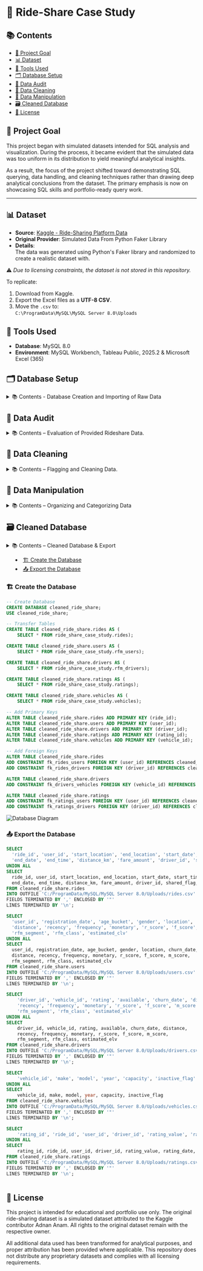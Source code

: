 # 🚗 Ride-Share Case Study

## 📚 Contents

- [📌 Project Goal](#-project-goal)
- [📊 Dataset](#-dataset)
- [🧰 Tools Used](#-tools-used)
- [🗂️ Database Setup](#-database-setup)
- [🧪 Data Audit](#-data-audit)
- [🧹 Data Cleaning](#-data-cleaning)
- [🔄 Data Manipulation](#-data-manipulation)
- [🗃️ Cleaned Database](#️-cleaned-database)
- [📄 License](#-license)

## 📌 Project Goal  
This project began with simulated datasets intended for SQL analysis and visualization. During the process, it became evident that the simulated data was too uniform in its distribution to yield meaningful analytical insights.

As a result, the focus of the project shifted toward demonstrating SQL querying, data handling, and cleaning techniques rather than drawing deep analytical conclusions from the dataset. The primary emphasis is now on showcasing SQL skills and portfolio-ready query work.

---

## 📊 Dataset
  
- **Source**: [Kaggle - Ride-Sharing Platform Data](https://www.kaggle.com/datasets/adnananam/ride-sharing-platform-data)  
- **Original Provider**: Simulated Data From Python Faker Library
- **Details**:  
  The data was generated using Python's Faker library and randomized to create a realistic dataset with.

⚠️ *Due to licensing constraints, the dataset is not stored in this repository.*

To replicate:
1. Download from Kaggle.
2. Export the Excel files as a **UTF-8 CSV**.
3. Move the `.csv` to:  
   `C:\ProgramData\MySQL\MySQL Server 8.0\Uploads`

## 🧰 Tools Used

- **Database**: MySQL 8.0
- **Environment**: MySQL Workbench, Tableau Public, 2025.2 & Microsoft Excel (365)

## 🗂️ Database Setup
<details>
<summary>📚 Contents - Database Creation and Importing of Raw Data</summary>

### 1️⃣ Create the Database
```sql
CREATE DATABASE ride_share_case_study;
```

### 2️⃣ Create tables and Import Data
```sql
CREATE TABLE rides (
	ride_id INT,
    user_id INT,
    start_location VARCHAR(40),
    end_location VARCHAR(40),
    ride_start_time DATETIME,
    ride_end_time DATETIME,
    distance_km DECIMAL(10,2),
    fare_amount DECIMAL(10,2),
    driver_id INT
);

LOAD DATA INFILE 'C:/ProgramData/MySQL/MySQL Server 8.0/Uploads/rides.csv'
INTO TABLE rides
FIELDS TERMINATED BY ',' ENCLOSED BY '"'
LINES TERMINATED BY '\n'
IGNORE 1 ROWS
(
  ride_id, user_id, start_location, end_location,
  @ride_start_time, @ride_end_time, distance_km, fare_amount, driver_id
)
SET
  ride_start_time = STR_TO_DATE(@ride_start_time, '%m/%d/%Y %H:%i'),
  ride_end_time   = STR_TO_DATE(@ride_end_time, '%m/%d/%Y %H:%i');

CREATE TABLE users (
    user_id INT,
    registration_date DATETIME,
    age INT,
    gender VARCHAR(10),
    location VARCHAR(40)
);

LOAD DATA INFILE 'C:/ProgramData/MySQL/MySQL Server 8.0/Uploads/users.csv'
INTO TABLE users
FIELDS TERMINATED BY ',' ENCLOSED BY '"'
LINES TERMINATED BY '\n'
IGNORE 1 ROWS(
  user_id, @registration_date, age, gender,
  location
)
SET
  registration_date = STR_TO_DATE(@registration_date, '%m/%d/%Y %H:%i');

CREATE TABLE vehicles (
    vehicle_id INT,
    make VARCHAR(50),
    model VARCHAR(20),
    year YEAR,
    capacity INT
);

LOAD DATA INFILE 'C:/ProgramData/MySQL/MySQL Server 8.0/Uploads/vehicles.csv'
INTO TABLE vehicles
FIELDS TERMINATED BY ',' ENCLOSED BY '"'
LINES TERMINATED BY '\n'
IGNORE 1 ROWS(
  vehicle_id, make, model, year,
  capacity
);

CREATE TABLE drivers (
    driver_id INT,
    vehicle_id INT,
    rating DECIMAL(5,2),
    total_rides INT,
    available VARCHAR(10)
);

LOAD DATA INFILE 'C:/ProgramData/MySQL/MySQL Server 8.0/Uploads/drivers.csv'
INTO TABLE drivers
FIELDS TERMINATED BY ',' ENCLOSED BY '"'
LINES TERMINATED BY '\n'
IGNORE 1 ROWS(
  driver_id, vehicle_id, rating, total_rides,
  available
);

CREATE TABLE ratings (
    rating_id INT,
    ride_id INT,
    user_id INT,
    rating_value INT,
    comments TEXT,
    rating_date DATETIME
);

LOAD DATA INFILE 'C:/ProgramData/MySQL/MySQL Server 8.0/Uploads/ratings.csv'
INTO TABLE ratings
FIELDS TERMINATED BY ',' ENCLOSED BY '"'
LINES TERMINATED BY '\n'
IGNORE 1 ROWS(
  rating_id, ride_id, user_id, rating_value,
  comments, @rating_date
)
SET
  rating_date = STR_TO_DATE(@rating_date, '%m/%d/%Y %H:%i');
```

**Note** Contact information and personal names have been removed from the datasets to support data anonymization best practices. User IDs and driver IDs are retained to enable meaningful analysis without compromising privacy.
</details>

## 🧪 Data Audit
<details>
<summary>📚 Contents – Evaluation of Provided Rideshare Data.</summary>

- [📊 High-Level Overview](#-high-level-overviews)
- [🔁 Detect Duplicates](#-detect-duplicates)
- [⚠️ NULL Value Checks](#️-null-value-checks)
- [🔍 Data Plausibility Checks](#-data-plausibility-checks)
- [🕵️ Evaluate Hidden Flaws](#️-evaluate-hidden-flaws)
- [💤 Inactive Data](#-inactive-data)


### 📊 High-Level Overviews
<details>
<summary>📚 Contents – Baseline Data identifications</summary>

- [🛣️ HO-Rides](#️-ho-rides)
- [🧑 HO-Users](#-ho-users)
- [🚙 HO-Vehicles](#-ho-vehicles)
- [🚖 HO-Drivers](#-ho-drivers)
- [🌟 HO-Ratings](#-ho-ratings)

#### 🛣️ HO-Rides
<details>
<summary>Code</summary>

```sql
SELECT
	COUNT(*) AS total_rides,
    COUNT(DISTINCT start_location) AS unique_starts,
    COUNT(DISTINCT end_location) AS unique_ends,
	MIN(ride_start_time) AS start_date,
    MAX(ride_end_time) AS end_date,
    COUNT(DISTINCT user_id) AS unique_customers,
    COUNT(DISTINCT driver_id) AS unique_drivers,
    SUM(distance_km) AS total_distance,
    SUM(fare_amount) AS total_fare_collected
FROM ride_share_case_study.rides;
```
</details>

|total_rides|unique_starts      |unique_ends        |start_date         |end_date           |unique_customers|unique_drivers|total_distance|total_fare_collected|
|-----------|-------------------|-------------------|-------------------|-------------------|----------------|--------------|--------------|--------------------|
|50000      |25069              |25025              |2024-01-01 00:05:00|2024-10-04 11:44:00|9927            |300           |1276762.04    |2871581.19          |


#### 🧑 HO-Users
<details>
<summary>Code</summary>

```sql
SELECT
	COUNT(DISTINCT user_id) AS total_customers,
    MIN(registration_date) AS earliest_registration,
    MAX(registration_date) AS latest_registration,
    MIN(age) AS youngest_user,
    MAX(age) AS oldest_user,
    COUNT(DISTINCT location) AS unique_locations
FROM ride_share_case_study.users;
```
</details>

|total_customers|earliest_registration|latest_registration|youngest_user|oldest_user|unique_locations|
|---------------|---------------------|-------------------|-------------|-----------|----------------|
|10000          |2020-01-01 01:21:00  |2024-10-04 03:11:00|18           |65         |7787            |

#### 🚙 HO-Vehicles
<details>
<summary>Code</summary>

```sql
SELECT
	COUNT(DISTINCT vehicle_id) AS total_vehicles,
    COUNT(DISTINCT make) AS unique_makes,
    COUNT(DISTINCT model) AS unique_models,
    MIN(year) AS earliest_year,
    MAX(year) AS latest_year,
    MIN(capacity) AS min_capacity,
    MAX(capacity) AS max_capacity
FROM ride_share_case_study.vehicles;
```
</details>

|total_vehicles|unique_makes       |unique_models      |earliest_year|latest_year|min_capacity|max_capacity|
|--------------|-------------------|-------------------|-------------|-----------|------------|------------|
|300           |298                |254                |2000         |2023       |2           |7           |

#### 🚖 HO-Drivers
<details>
<summary>Code</summary>

```sql
SELECT
	COUNT(DISTINCT driver_id) AS total_drivers,
    COUNT(DISTINCT vehicle_id) AS unique_vehicles,
    MIN(rating) AS min_rating,
    MAX(rating) AS max_rating,
    SUM(total_rides) AS total_rides,
    COUNT(CASE WHEN available LIKE '%TRUE%' THEN 1 END) AS total_available,
    COUNT(CASE WHEN available LIKE '%FALSE%' THEN 1 END) AS total_unavailable
FROM ride_share_case_study.drivers;
```
</details>

**Note** It was discovered that the TRUE and FALSE values for availability contain underlying issues that need to be addressed and corrected.

|total_drivers|unique_vehicles    |min_rating         |max_rating|total_rides|total_available|total_unavailable|
|-------------|-------------------|-------------------|----------|-----------|---------------|-----------------|
|300          |189                |1.01               |5.00      |30237      |145            |155              |

#### 🌟 HO-Ratings
<details>
<summary>Code</summary>

```sql
SELECT 
	COUNT(DISTINCT rating_id) AS total_ratings,
    COUNT(DISTINCT user_id) AS unique_customers,
    MIN(rating_value) AS min_rating,
    MAX(rating_value) AS max_rating,
    COUNT(DISTINCT comments) AS unique_comments,
    MIN(rating_date) AS earliest_rating,
    MAX(rating_date) AS latest_rating
FROM ride_share_case_study.ratings;
```
</details>

|total_ratings|unique_customers   |min_rating         |max_rating|unique_comments|earliest_rating    |latest_rating      |
|-------------|-------------------|-------------------|----------|---------------|-------------------|-------------------|
|50000        |9920               |1                  |5         |24898          |2024-01-01 00:10:00|2024-10-04 11:08:00|
</details>

### 🔁 Detect Duplicates
<details>
<summary>📚 Contents – Data Duplicate Detection</summsary>

- [🛣️ DU-Rides](#️-du-rides)
- [🧑 DU-Users](#-du-users)
- [🚙 DU-Vehicles](#-du-vehicles)
- [🚖 DU-Drivers](#-du-drivers)
- [🌟 DU-Ratings](#-du-ratings)

**Note** This step may not be essential for simulated data, but it's valuable for practice and may still help uncover hidden issues.

#### 🛣️ DU-Rides
```sql
SELECT 
    user_id,
    start_location,
    end_location,
    ride_start_time,
    ride_end_time,
    distance_km,
    fare_amount,
    driver_id,
    COUNT(*) AS duplicate_count
FROM ride_share_case_study.rides
GROUP BY 
    user_id,
    start_location,
    end_location,
    ride_start_time,
    ride_end_time,
    distance_km,
    fare_amount,
    driver_id
HAVING 
    COUNT(*) > 1;
```

#### 🧑 DU-Users
```sql
SELECT 
	registration_date,
    age,
    gender,
    location,
    COUNT(*) AS duplicate_count
FROM ride_share_case_study.users
GROUP BY
	registration_date,
    age,
    gender,
    location
HAVING 
	COUNT(*) > 1;
```

#### 🚙 DU-Vehicles
```sql
SELECT
	make,
    model,
    year,
    capacity,
    COUNT(*) AS duplicate_count
FROM ride_share_case_study.vehicles
GROUP BY
	make,
    model,
    year,
    capacity
HAVING 
	COUNT(*) > 1;
```

#### 🚖 DU-Drivers
```sql
SELECT
	vehicle_id,
    rating,
    total_rides,
    available,
    COUNT(*) AS duplicate_count
FROM ride_share_case_study.drivers
GROUP BY
	vehicle_id,
    rating,
    total_rides,
    available
HAVING
	COUNT(*) > 1;
```

#### 🌟 DU-Ratings
```sql
SELECT
	ride_id,
    user_id,
    rating_value,
    comments,
    rating_date,
    COUNT(*) AS duplicate_count
FROM ride_share_case_study.ratings
GROUP BY 
	ride_id,
    user_id,
    rating_value,
    comments,
    rating_date
HAVING
	COUNT(*) > 1;
```
**Note** No duplicates were detected after running the code.
</details>

### ⚠️ NULL Value Checks
<details>
<summary>📚 Contents – Null Value Detection</summsary>

- [🛣️ NV-Rides](#️-nv-ride)
- [🧑 NV-Users](#-nv-users)
- [🚙 NV-Vehicles](#-nv-vehicles)
- [🚖 NV-Drivers](#-nv-drivers)
- [🌟 NV-Ratings](#-nv-ratings)

**Note** This step is included for practice, though it may not be strictly necessary.

#### 🛣️ NV-Ride
```sql
SELECT
  COUNT(*) AS total_rows,
  COUNT(*) - COUNT(ride_id) AS ride_id_nulls,
  COUNT(*) - COUNT(user_id) AS user_id_nulls,
  COUNT(*) - COUNT(start_location) AS start_location_nulls,
  COUNT(*) - COUNT(end_location) AS end_location_nulls,
  COUNT(*) - COUNT(ride_start_time) AS ride_start_time_nulls,
  COUNT(*) - COUNT(ride_end_time) AS ride_end_time_nulls,
  COUNT(*) - COUNT(distance_km) AS distance_km_nulls,
  COUNT(*) - COUNT(fare_amount) AS fare_amount_nulls,
  COUNT(*) - COUNT(driver_id) AS driver_id_nulls
FROM
  ride_share_case_study.rides;
```

#### 🧑 NV-Users
```sql
SELECT
	COUNT(*) AS total_rows,
    COUNT(*) - COUNT(user_id) AS user_id_nulls,
    COUNT(*) - COUNT(registration_date) AS registration_date_nulls,
    COUNT(*) - COUNT(age) AS age_nulls,
    COUNT(*) - COUNT(gender) AS gender_nulls,
    COUNT(*) - COUNT(location) AS location_nulls
FROM 
	ride_share_case_study.users;
```

#### 🚙 NV-Vehicles
```sql
SELECT
	COUNT(*) AS total_rows,
    COUNT(*) - COUNT(make) AS make_nulls,
    COUNT(*) - COUNT(model) AS model_nulls,
    COUNT(*) - COUNT(year) AS year_nulls,
    COUNT(*) - COUNT(capacity) AS capacity_nulls
FROM
	ride_share_case_study.vehicles;
```

#### 🚖 NV-Drivers
```sql
SELECT
	COUNT(*) AS total_rows,
    COUNT(*) - COUNT(driver_id) AS driver_id_nulls,
    COUNT(*) - COUNT(vehicle_id) AS vehicles_id_nulls,
    COUNT(*) - COUNT(rating) AS rating_nulls,
    COUNT(*) - COUNT(total_rides) AS total_rides_nulls,
    COUNT(*) - COUNT(available) AS available_nulls
FROM 
	ride_share_case_study.drivers;
```

#### 🌟 NV-Ratings
```sql
SELECT
	COUNT(*) AS total_rows,
    COUNT(*) - COUNT(rating_id) AS rating_id_nulls,
    COUNT(*) - COUNT(ride_id) AS ride_id_nulls,
    COUNT(*) - COUNT(user_id) AS user_id_nulls,
    COUNT(*) - COUNT(rating_value) AS rating_value_nulls,
    COUNT(*) - COUNT(comments) AS comments_nulls,
    COUNT(*) - COUNT(rating_date) AS rating_date_nulls
FROM 
	ride_share_case_study.ratings;
```
**Note** There are no existing NULLS in the datasets

</details>

### 🔍 Data Plausibility Checks
<details>
<summary>📚 Contents – Ensuring Simulated Data is Logical and Consistent</summary>

- [🚕 Rides Date Check](#-rides-date-check)
- [🛺 Rides Negative or Zero Value Checks](#-rides-negative-or-zero-value-checks)
- [❗ Identify Temporal Data Errors](#-identify-temporal-data-errors)
- [👥 Identify Rides that Occurred before Rider Registration Dates](#-identify-rides-that-occurred-before-rider-registration-dates)

**Note** Due to the inherent limitations of simulated data, these checks are necessary to identify potential issues.

#### 🚕 Rides Date Check
```sql
SELECT * 
FROM ride_share_case_study.rides
WHERE ride_end_time < ride_start_time;
```
**Note** This check is to ensure there are no rides that have end times that happened before start times

#### 🛺 Rides Negative or Zero Value Checks
```sql
SELECT * 
FROM ride_share_case_study.rides
WHERE distance_km <= 0 OR fare_amount < 0;
```
**Note** This step is necessary to ensure there are no illogical values.

#### ❗ Identify Temporal Data Errors
```sql
-- For Drivers in Rides
SELECT 
    r1.driver_id,
    r1.ride_id AS ride_1,
    r2.ride_id AS ride_2,
    r1.ride_start_time AS start_1,
    r1.ride_end_time AS end_1,
    r2.ride_start_time AS start_2,
    r2.ride_end_time AS end_2
FROM 
    ride_share_case_study.rides r1
JOIN 
    ride_share_case_study.rides r2 
    ON r1.driver_id = r2.driver_id 
    AND r1.ride_id < r2.ride_id  -- avoid self join and duplicate pairs
    AND r1.ride_end_time > r2.ride_start_time 
    AND r1.ride_start_time < r2.ride_end_time;
    
-- For Users in Rides
SELECT 
    r1.user_id,
    r1.ride_id AS ride_1,
    r2.ride_id AS ride_2,
    r1.ride_start_time AS start_1,
    r1.ride_end_time AS end_1,
    r2.ride_start_time AS start_2,
    r2.ride_end_time AS end_2
FROM 
    ride_share_case_study.rides r1
JOIN 
    ride_share_case_study.rides r2 
    ON r1.user_id = r2.user_id 
    AND r1.ride_id < r2.ride_id  -- avoid self join and duplicate pairs
    AND r1.ride_end_time > r2.ride_start_time 
    AND r1.ride_start_time < r2.ride_end_time;
```
**Insight** This step revealed overlaps in data recorded for both drivers and users. While overlapping ride times are plausible for drivers—possibly indicating shared rides—they should not occur for users. These instances will be flagged during data cleaning and may be removed if they are found to cause errors.

#### 👥 Identify Rides that Occurred before Rider Registration Dates
```sql
SELECT 
	r.ride_id,
    r.user_id,
    r.ride_start_time,
    u.registration_date
FROM 
	ride_share_case_study.rides r
JOIN 
	ride_share_case_study.users u
	ON 
		r.user_id = u.user_id
WHERE r.ride_start_time < u.registration_date;
```
**Insight** This step revealed multiple rides occurring before the user’s registration date. While this is likely a simulation error, it could also suggest that customers were able to use the service prior to completing full registration. These cases may require further investigation and should be flagged for potential removal or correction.

</details>

### 🕵️ Evaluate Hidden Flaws
<details>
<summary>📚 Contents – Detection of Null Values</summsary>

- [🛣️ Hidden Characters for Rides](#️-hidden-characters-for-rides)
- [🧑 Hidden Characters for Users](#-hidden-characters-for-users)
- [🚙 Hidden Characters for Vehicles](#-hidden-characters-for-vehicles)
- [🚖 Hidden Characters for drivers](#-hidden-characters-for-drivers)
- [🌟 Hidden Characters for Ratings](#-hidden-characters-for-ratings)

**Note** Simulated data may still contain subtle errors that require thorough analysis.

#### 🛣️ Hidden Characters for Rides
```sql
SELECT
	COUNT(*) AS total_rows,
  SUM(start_location LIKE '%\r%') AS start_carriage_return_count,
  SUM(start_location LIKE '%\n%') AS start_line_feed_count,
  SUM(start_location LIKE '%\t%') AS start_tab_count,
  SUM(start_location LIKE '%\f%') AS start_form_feed_count,
  SUM(start_location LIKE '%\v%') AS start_vertical_tab_count,
  SUM(start_location LIKE '% %') AS start_non_breaking_space_count,
  SUM(end_location LIKE '%\r%') AS end_carriage_return_count,
  SUM(end_location LIKE '%\n%') AS end_line_feed_count,
  SUM(end_location LIKE '%\t%') AS end_tab_count,
  SUM(end_location LIKE '%\f%') AS end_form_feed_count,
  SUM(end_location LIKE '%\v%') AS end_vertical_tab_count,
  SUM(end_location LIKE '% %') AS end_non_breaking_space_count
FROM ride_share_case_study.rides;
```

#### 🧑 Hidden Characters for Users
```sql
SELECT
	COUNT(*) AS total_rows,
  SUM(gender LIKE '%\r%') AS gender_carriage_return_count,
  SUM(gender LIKE '%\n%') AS gender_line_feed_count,
  SUM(gender LIKE '%\t%') AS gender_tab_count,
  SUM(gender LIKE '%\f%') AS gender_form_feed_count,
  SUM(gender LIKE '%\v%') AS gender_vertical_tab_count,
  SUM(gender LIKE '% %') AS gender_non_breaking_space_count,
  SUM(location LIKE '%\r%') AS loc_carriage_return_count,
  SUM(location LIKE '%\n%') AS loc_line_feed_count,
  SUM(location LIKE '%\t%') AS loc_tab_count,
  SUM(location LIKE '%\f%') AS loc_form_feed_count,
  SUM(location LIKE '%\v%') AS loc_vertical_tab_count,
  SUM(location LIKE '% %') AS loc_non_breaking_space_count
FROM ride_share_case_study.users;
```

#### 🚙 Hidden Characters for Vehicles
```sql
SELECT
	COUNT(*) AS total_rows,
  SUM(make LIKE '%\r%') AS make_carriage_return_count,
  SUM(make LIKE '%\n%') AS make_line_feed_count,
  SUM(make LIKE '%\t%') AS make_tab_count,
  SUM(make LIKE '%\f%') AS make_form_feed_count,
  SUM(make LIKE '%\v%') AS make_vertical_tab_count,
  SUM(make LIKE '% %') AS make_non_breaking_space_count,
  SUM(model LIKE '%\r%') AS model_carriage_return_count,
  SUM(model LIKE '%\n%') AS model_line_feed_count,
  SUM(model LIKE '%\t%') AS model_tab_count,
  SUM(model LIKE '%\f%') AS model_form_feed_count,
  SUM(model LIKE '%\v%') AS model_vertical_tab_count,
  SUM(model LIKE '% %') AS model_non_breaking_space_count
FROM ride_share_case_study.vehicles;
```

#### 🚖 Hidden Characters for drivers
```sql
SELECT
  COUNT(*) AS total_rows,
  SUM(available LIKE '%\r%') AS carriage_return_count,
  SUM(available LIKE '%\n%') AS line_feed_count,
  SUM(available LIKE '%\t%') AS tab_count,
  SUM(available LIKE '%\f%') AS form_feed_count,
  SUM(available LIKE '%\v%') AS vertical_tab_count,
  SUM(available LIKE '% %') AS non_breaking_space_count  -- <- NBSP (Alt+0160)
FROM ride_share_case_study.drivers;
```
**Note** These issues were initially identified during the creation of the high-level overview and will need to be removed to resolve the data errors.

#### 🌟 Hidden Characters for Ratings
```sql
SELECT
  COUNT(*) AS total_rows,
  SUM(comments LIKE '%\r%') AS carriage_return_count,
  SUM(comments LIKE '%\n%') AS line_feed_count,
  SUM(comments LIKE '%\t%') AS tab_count,
  SUM(comments LIKE '%\f%') AS form_feed_count,
  SUM(comments LIKE '%\v%') AS vertical_tab_count,
  SUM(comments LIKE '% %') AS non_breaking_space_count
FROM ride_share_case_study.ratings;
```

**Note** Several hidden characters were detected and must be removed to ensure data integrity.
</details>

### 💤 Inactive Data
<details>
<summary>📚 Contents – Detection of Inactive Data</summsary>

- [🧑 Users Not in Rides Table](#-users-not-in-rides-table)
- [🚖 Drivers Not in Rides table](#-drivers-not-in-rides-table)
- [🚙 Vehicles Not in Drivers Table](#-vehicles-not-in-drivers-table)

#### 🧑 Users Not in Rides Table
```sql
SELECT 
	u.user_id,
    u.registration_date,
    u.age,
    u.gender,
    u.location
FROM ride_share_case_study.users u
LEFT JOIN ride_share_case_study.rides r
	ON u.user_id = r.user_id
WHERE r.user_id IS NULL;
```
**Note** Several customers were not found in the rides table. These may need to be flagged as inactive users.


#### 🚖 Drivers Not in Rides table
```sql
SELECT 
	d.driver_id,
    d.vehicle_id,
    d.rating,
    d.total_rides,
    d.available
FROM ride_share_case_study.drivers d
LEFT JOIN ride_share_case_study.rides r
	ON d.driver_id = r.driver_id
WHERE r.driver_id IS NULL;
```
**Note** All drivers were accounted for in the rides table, so no inactive flagging is necessary.

#### 🚙 Vehicles Not in Drivers Table
```sql
SELECT 
	v.vehicle_id,
    v.make,
    v.model,
    v.year,
    v.capacity
FROM ride_share_case_study.vehicles v
LEFT JOIN ride_share_case_study.drivers d
	ON v.vehicle_id = d.vehicle_id
WHERE d.vehicle_id IS NULL;
```
**Note** Several vehicles were not associated with any registered driver. These may be flagged as inactive.

</details>

</details>

## 🧹 Data Cleaning
<details>
<summary>📚 Contents – Flagging and Cleaning Data.</summary>

- [💾 Backup Database](#-backup-database)
- [🚩 Flag Shared Rides](#-flag-shared-rides)
- [✂️ Remove Overlapping User Rides](#️-remove-overlapping-user-rides)
- [🧽 Remove Hidden Characters](#-remove-hidden-characters)
- [🔒 Flag Unregistered Rides](#-flag-unregistered-rides)
- [🔇 Remove Comments from Ratings](#-remove-comments-from-ratings)
- [⏸️ Flag Inactive](#️-flag-inactive)

### 💾 Backup Database
```sql
CREATE DATABASE ride_share_case_study_backup;

CREATE TABLE ride_share_case_study_backup.rides
	SELECT *
    FROM ride_share_case_study.rides;
    
CREATE TABLE ride_share_case_study_backup.users
	SELECT *
    FROM ride_share_case_study.users;
    
CREATE TABLE ride_share_case_study_backup.vehicles
	SELECT *
    FROM ride_share_case_study.vehicles;
    
CREATE TABLE ride_share_case_study_backup.drivers
	SELECT *
    FROM ride_share_case_study.drivers;
    
CREATE TABLE ride_share_case_study_backup.ratings
	SELECT *
    FROM ride_share_case_study.ratings;
```

### 🚩 Flag Shared Rides
```sql
-- -- Add the new column
ALTER TABLE ride_share_case_study.rides
ADD COLUMN shared_flag VARCHAR(10);

-- -- Default all to 'Solo' first 
UPDATE ride_share_case_study.rides
SET shared_flag = 'Solo';

-- -- Create indexes to make joins function better
CREATE INDEX idx_driver ON ride_share_case_study.rides(driver_id);
CREATE INDEX idx_times ON ride_share_case_study.rides(ride_start_time, ride_end_time);
CREATE INDEX idx_ride_id ON ride_share_case_study.rides(ride_id);

-- -- Update shared rides first part
UPDATE ride_share_case_study.rides r1
JOIN ride_share_case_study.rides r2
  ON r1.driver_id = r2.driver_id
  AND r1.ride_id < r2.ride_id
  AND r1.ride_end_time > r2.ride_start_time
  AND r1.ride_start_time < r2.ride_end_time
SET r1.shared_flag = 'Shared';

-- -- Update shared rides second part
UPDATE ride_share_case_study.rides r2
JOIN ride_share_case_study.rides r1
  ON r1.driver_id = r2.driver_id
  AND r1.ride_id < r2.ride_id
  AND r1.ride_end_time > r2.ride_start_time
  AND r1.ride_start_time < r2.ride_end_time
SET r2.shared_flag = 'Shared';
```

**Note** Indexing was necessary to prevent timeouts during the join operation. The first segment identifies the initial ride participant in a shared trip, and the second segment marks the matched counterpart.

### ✂️ Remove Overlapping User Rides
```sql
-- Composite Index for users
CREATE INDEX idx_user_time ON ride_share_case_study.rides(user_id, ride_start_time, ride_end_time, ride_id);

-- Delete second half of overlapping user rides
DELETE FROM ride_share_case_study.rides
WHERE ride_id IN (
  SELECT ride_id FROM (
    SELECT DISTINCT r2.ride_id
    FROM ride_share_case_study.rides r1
    JOIN ride_share_case_study.rides r2 
      ON r1.user_id = r2.user_id
      AND r1.ride_id < r2.ride_id
      AND r1.ride_end_time > r2.ride_start_time
      AND r1.ride_start_time < r2.ride_end_time
  ) AS to_delete
);

-- Delete ratings for rides that were removed
DELETE r1
FROM ride_share_case_study.ratings r1
LEFT JOIN ride_share_case_study.rides r2
  ON r1.ride_id = r2.ride_id
WHERE r2.ride_id IS NULL;
```

**Note** The overlap was caused by a simulation error and affects only 78 rows. Removing the second half of the overlapping pairs is unlikely to significantly impact the overall data quality.

### 🧽 Remove Hidden Characters

```sql
UPDATE ride_share_case_study.drivers
SET available = REPLACE(available, CHAR(13), '');
```

**Note** A workable solution to remove form feeds, vertical tabs, and non-breaking spaces could not be found. As a result, only carriage returns in the drivers table were removed. Since joins and searches still function correctly despite the presence of these hidden characters, their removal will be skipped to maintain project progress.

### 🔒 Flag Unregistered Rides
```sql
ALTER TABLE ride_share_case_study.rides
ADD registered_flag VARCHAR(20);
UPDATE ride_share_case_study.rides r
JOIN 
	ride_share_case_study.users u
	ON 
		r.user_id = u.user_id
SET r.registered_flag = 
	CASE 
		WHEN r.ride_start_time < u.registration_date THEN 'Unregistered' 
        ELSE 'Registered' 
	END;
```

**Note** Although likely a simulation anomaly, these rides will be treated as unregistered rides for the purposes of data practice.

### 🔇 Remove Comments from Ratings
```sql
ALTER TABLE ride_share_case_study.ratings
DROP COLUMN comments;
```

**Note** Unfortunately, the comments in the simulated ratings table were found to be nonsensical and lacked analytical value. As a result, the column was removed.

### ⏸️ Flag Inactive
<details>
<summary>📚 Contents – Flagging Inactivity</summsary>

- [🧑 Inactive Users](#-inactive-users)
- [🚙 Inactive Vehicles](#-inactive-vehicles)

#### 🧑 Inactive Users
```sql
ALTER TABLE ride_share_case_study.users
ADD COLUMN inactive_flag VARCHAR(10);
UPDATE ride_share_case_study.users u
LEFT JOIN ride_share_case_study.rides r
	ON u.user_id = r.user_id
SET
	u.inactive_flag = 
		CASE
			WHEN
				r.user_id IS NULL THEN 'Inactive'
				ELSE 'Active'
		END;
```

#### 🚙 Inactive Vehicles
```sql
ALTER TABLE ride_share_case_study.vehicles
ADD COLUMN inactive_flag VARCHAR(10);
UPDATE ride_share_case_study.vehicles v
LEFT JOIN ride_share_case_study.drivers d
	ON v.vehicle_id = d.vehicle_id
SET
	v.inactive_flag = 
		CASE
			WHEN
				d.vehicle_id IS NULL THEN 'Inactive'
				ELSE 'Active'
		END;
```
</details>

</details>

## 🔄 Data Manipulation
<details>
<summary>📚 Contents – Organizing and Categorizing Data</summary>

- [🎂 Age Bucketing Users](#-age-bucketing-users)
- [💰 Recorded Fare](#-recorded-fares)
- [📏 Recorded Distance](#-recorded-distance)
- [📆 Separate Dates and Times](#-separate-dates-and-times)
- [📊 RFM Prep](#-rfm-prep)
- [🧑‍🤝‍🧑 Apply Correct Users and Drivers to Ratings Table](#-apply-correct-users-and-drivers-to-ratings-table)
- [⭐ Recorded Ratings for Drivers](#-recorded-ratings-for-drivers)
- [📋 RFM Tables](#-rfm-tables)

### 🎂 Age Bucketing Users
```sql
ALTER TABLE ride_share_case_study.users ADD age_bucket VARCHAR(10);

UPDATE ride_share_case_study.users
SET age_bucket = CASE
  WHEN age BETWEEN 18 AND 25 THEN '18–25'
  WHEN age BETWEEN 26 AND 35 THEN '26–35'
  WHEN age BETWEEN 36 AND 45 THEN '36–45'
  WHEN age BETWEEN 46 AND 55 THEN '46–55'
  WHEN age BETWEEN 56 AND 65 THEN '56–65'
  ELSE 'Unknown'  -- In case of bad/missing data
END;
```
**Note** Users have been bucketed to enhance data interpretability and support data privacy practices.

### 💰 Recorded Fare
<details>
<summary>📚 Contents – Organizing and Categorizing Data</summary>

- [🚖 Recorded Earnings for Drivers](#-recorded-earnings-for-drivers)
- [🧑 Recorded Spend for Users](#-recorded-spend-for-users)

#### 🚖 Recorded Earnings for Drivers
```sql
ALTER TABLE ride_share_case_study.drivers ADD recorded_earning DECIMAL(10,2);

UPDATE ride_share_case_study.drivers d
JOIN (
  SELECT driver_id, SUM(fare_amount) AS total_earnings
  FROM ride_share_case_study.rides
  GROUP BY driver_id
) r ON d.driver_id = r.driver_id
SET d.recorded_earning = r.total_earnings;
```

#### 🧑 Recorded Spend for Users
```sql
ALTER TABLE ride_share_case_study.users ADD recorded_spend DECIMAL(10,2);

UPDATE ride_share_case_study.users u
JOIN (
  SELECT user_id, SUM(fare_amount) AS total_spend
  FROM ride_share_case_study.rides
  GROUP BY user_id
) r ON u.user_id = r.user_id
SET u.recorded_spend = r.total_spend;
```
</details>

### 📏 Recorded Distance
<details>
<summary>📚 Contents – Organizing and Categorizing Data</summary>

- [🚖 Recorded Distance for Drivers](#-recorded-distance-for-drivers)
- [🧑 Recorded Distance for Users](#-recorded-distance-for-users)

#### 🚖 Recorded Distance for Drivers
```sql
ALTER TABLE ride_share_case_study.drivers ADD recorded_distance DECIMAL(10,2);

UPDATE ride_share_case_study.drivers d
JOIN (
  SELECT driver_id, SUM(distance_km) AS total_distance
  FROM ride_share_case_study.rides
  GROUP BY driver_id
) r ON d.driver_id = r.driver_id
SET d.recorded_distance = r.total_distance;
```

#### 🧑 Recorded Distance for Users
```sql
ALTER TABLE ride_share_case_study.users ADD recorded_distance DECIMAL(10,2);

UPDATE ride_share_case_study.users u
JOIN (
  SELECT user_id, SUM(distance_km) AS total_distance
  FROM ride_share_case_study.rides
  GROUP BY user_id
) r ON u.user_id = r.user_id
SET u.recorded_distance = r.total_distance;
```
</details>

### 📆 Separate Dates and Times
<details>
<summary>📚 Contents – Seperation of DATETIME formatted data into DATA and TIME formatted Data</summsary>

- [🛣️ DT-Rides](#️-dt-rides)
- [🧑 DT-Users](#-dt-users)
- [🌟 DT-Ratings](#-dt-ratings)

#### 🛣️ DT-Rides
```sql
-- -- Create Columns
ALTER TABLE ride_share_case_study.rides
ADD COLUMN start_date DATE,
ADD COLUMN start_time TIME,
ADD COLUMN end_date DATE,
ADD COLUMN end_time TIME;
-- -- Set Columns
UPDATE ride_share_case_study.rides
SET
	start_date = DATE(ride_start_time),
  start_time = TIME(ride_start_time),
  end_date = DATE(ride_end_time),
  end_time = TIME(ride_end_time);
-- -- Remove Older Columns
ALTER TABLE ride_share_case_study.rides
DROP COLUMN ride_start_time,
DROP COLUMN ride_end_time;
-- -- Reorganize columns
ALTER TABLE ride_share_case_study.rides
MODIFY COLUMN start_date DATE AFTER end_location,
MODIFY COLUMN start_time TIME AFTER start_date,
MODIFY COLUMN end_date DATE AFTER start_time,
MODIFY COLUMN end_time TIME AFTER end_date;
```

#### 🧑 DT-Users
```sql
-- -- CREATE Columns
ALTER TABLE ride_share_case_study.users
ADD COLUMN registration_date_only DATE,
ADD COLUMN registration_time TIME;
-- -- SET COLUMN
UPDATE ride_share_case_study.users
SET
	registration_date_only = DATE(registration_date),
	registration_time = TIME(registration_date);
-- -- Remove Older COLUMN
ALTER TABLE ride_share_case_study.users
DROP COLUMN registration_date;
-- -- Rename Column
ALTER TABLE ride_share_case_study.users
CHANGE registration_date_only registration_date DATE;
-- -- Reorganize Columns
ALTER TABLE ride_share_case_study.users
MODIFY COLUMN registration_date DATE AFTER user_id,
MODIFY COLUMN registration_time TIME AFTER registration_date;
```

#### 🌟 DT-Ratings
```sql
-- -- CREATE Columns
ALTER TABLE ride_share_case_study.ratings
ADD COLUMN rating_date_only DATE,
ADD COLUMN rating_time TIME;
-- -- SET COLUMN
UPDATE ride_share_case_study.ratings
SET
	rating_date_only = DATE(rating_date),
	rating_time = TIME(rating_date);
-- -- Remove Older COLUMN
ALTER TABLE ride_share_case_study.ratings
DROP COLUMN rating_date;
-- -- Rename Column
ALTER TABLE ride_share_case_study.ratings
CHANGE rating_date_only rating_date DATE;
```
</details>

### 📊 RFM Prep
<details>
<summary>📚 Contents – Preparation for RFM tables</summsary>

- [🧑 Prep-Users](#-prep-users)
- [🚖 Prep-Drivers](#-prep-drivers)

#### 🧑 Prep-Users
```sql
-- Add the new columns
ALTER TABLE ride_share_case_study.users
ADD COLUMN earliest_ride_date DATE,
ADD COLUMN latest_ride_date DATE,
ADD COLUMN recorded_rides INT;

-- Populate the new columns
UPDATE ride_share_case_study.users u
JOIN (
  SELECT
    user_id,
    MIN(start_date) AS first_ride,
    MAX(start_date) AS last_ride,
    COUNT(*) AS ride_count
  FROM ride_share_case_study.rides
  GROUP BY user_id
) r ON u.user_id = r.user_id
SET 
  u.earliest_ride_date = r.first_ride,
  u.latest_ride_date = r.last_ride,
  u.recorded_rides = r.ride_count;
```

#### 🚖 Prep-Drivers
```sql
-- Add the new columns
ALTER TABLE ride_share_case_study.drivers
ADD COLUMN earliest_ride_date DATE,
ADD COLUMN latest_ride_date DATE,
ADD COLUMN recorded_rides INT;

-- Populate the new columns
UPDATE ride_share_case_study.drivers d
JOIN (
  SELECT
    driver_id,
    MIN(start_date) AS first_ride,
    MAX(start_date) AS last_ride,
    COUNT(*) AS ride_count
  FROM ride_share_case_study.rides
  GROUP BY driver_id
) r ON d.driver_id = r.driver_id
SET 
  d.earliest_ride_date = r.first_ride,
  d.latest_ride_date = r.last_ride,
  d.recorded_rides = r.ride_count;
```

**Note** These preparations have been made to support accurate and efficient RFM modeling by ensuring data consistency, integrity, and proper formatting across user and driver records.

</details>

### 🧑‍🤝‍🧑 Apply Correct Users and Drivers to Ratings Table
```sql
-- Add the new columns
ALTER TABLE ride_share_case_study.ratings
ADD COLUMN driver_id INT;

-- Populate the new column and correct incorrect column
UPDATE ride_share_case_study.ratings r1
JOIN ride_share_case_study.rides r2 ON r1.ride_id = r2.ride_id
SET 
  r1.user_id = r2.user_id, -- Rides table is considered the correct data for sake of Data integrity
  r1.driver_id = r2.driver_id;
  
-- Organize new Column
ALTER TABLE ride_share_case_study.ratings
MODIFY driver_id INT AFTER user_id;
```
**Note** Originally, the ratings table contained user_id values that did not match those in the rides table, likely due to a simulation error. For the sake of project integrity, the rides table will be treated as the source of truth, and its data will be used to correct the inconsistencies.

### ⭐ Recorded Ratings for Drivers
```sql
-- Add the new columns
ALTER TABLE ride_share_case_study.drivers
ADD COLUMN recorded_rating DECIMAL(5,2);

-- Populate the new column
UPDATE ride_share_case_study.drivers d
JOIN (
	SELECT
		driver_id,
		AVG(rating_value) AS average_rating
	FROM ride_share_case_study.ratings
    GROUP BY driver_id
    ) r ON d.driver_id = r.driver_id
SET 
  d.recorded_rating = r.average_rating;
```
**Note** The drivers table includes overall ratings, which may represent aggregate scores. Treating the ratings in the ratings table independently allows for isolated analysis based solely on the recorded data, without influence from pre-existing summaries.

### 📋 RFM Tables
<details>
<summary>📚 Contents – Finalized RFM Tables</summsary>

- [🧑 RFM-Users](#-rfm-users)
- [🚖 RFM-Drivers](#-rfm-drivers)

#### 🧑 RFM-Users
```sql
-- Create New Table
CREATE TABLE ride_share_case_study.rfm_users AS (
	SELECT
		user_id,
        registration_date,
        age_bucket,
        gender,
        location,
        latest_ride_date AS churn_date,
        recorded_distance AS distance,
        DATEDIFF('2024-10-04', latest_ride_date) AS recency, -- Using 2024-10-04 as it is last recorded date in the dataset
        recorded_rides AS frequency,
        recorded_spend AS monetary
	FROM ride_share_case_study.users
    );

-- Add the new columns
ALTER TABLE ride_share_case_study.rfm_users
ADD COLUMN r_score INT,
ADD COLUMN f_score INT,
ADD COLUMN m_score INT,
ADD COLUMN rfm_segment VARCHAR(3),
ADD COLUMN rfm_class VARCHAR(20),
ADD COLUMN estimated_clv INT;

-- Use a CTE to rank users for each metric
WITH scored AS (
  SELECT
    user_id,
    NTILE(5) OVER (ORDER BY recency DESC) AS r_score,
    NTILE(5) OVER (ORDER BY frequency ASC) AS f_score,
    NTILE(5) OVER (ORDER BY monetary ASC) AS m_score
  FROM ride_share_case_study.rfm_users
)
UPDATE ride_share_case_study.rfm_users AS u
JOIN scored AS s USING (user_id)
SET
  u.r_score = s.r_score,
  u.f_score = s.f_score,
  u.m_score = s.m_score;

-- Create RFM segment code
UPDATE ride_share_case_study.rfm_users
SET rfm_segment = CONCAT(r_score, f_score, m_score);

-- Classify RFM segments
UPDATE ride_share_case_study.rfm_users
SET rfm_class = 
  CASE
    WHEN rfm_segment = '555' THEN 'Top Spender'
    WHEN r_score >= 4 AND f_score >= 4 THEN 'Loyal Spender'
    WHEN r_score >= 3 AND f_score <= 2 THEN 'At Risk Spender'
    WHEN r_score <= 2 AND f_score <= 2 THEN 'Churned Spender'
    ELSE 'Other'
  END;

-- Calculate Estimated Customer Lifetime value
UPDATE ride_share_case_study.rfm_users
SET estimated_clv = 
  CASE
    WHEN rfm_class = 'Top Spender' THEN IFNULL(monetary, 0) * 5
    WHEN rfm_class = 'Loyal Spender' THEN IFNULL(monetary, 0) * 4
    WHEN rfm_class = 'At Risk Spender' THEN IFNULL(monetary, 0) * 2
    WHEN rfm_class = 'Churned Spender' THEN IFNULL(monetary, 0) * 1
    ELSE IFNULL(monetary, 0) * 3
  END;
```
|user_id|registration_date|age_bucket|gender|location         |churn_date|distance|recency|frequency|monetary|r_score|f_score|m_score|rfm_segment    |rfm_class      |estimated_clv|
|-------|-----------------|----------|------|-----------------|----------|--------|-------|---------|--------|-------|-------|-------|---------------|---------------|-------------|
|1      |2024-07-29       |18–25     |Other |New Alanside     |2024-08-07|102.88  |58     |3        |190.13  |2      |2      |2      |222            |Churned Spender|190          |
|2      |2021-10-04       |46–55     |Male  |New Virginiabury |2024-07-28|109.55  |68     |5        |233.55  |2      |3      |2      |232            |Other          |701          |
|3      |2022-10-07       |56–65     |Male  |Ethanmouth       |2024-08-28|100.25  |37     |4        |248.32  |3      |2      |3      |323            |At Risk Spender|497          |


#### 🚖 RFM-Drivers
```sql
-- Create New Table
CREATE TABLE ride_share_case_study.rfm_drivers AS (
	SELECT
		driver_id,
        vehicle_id,
        recorded_rating AS rating,
        available,
        latest_ride_date AS churn_date,
        recorded_distance AS distance,
        DATEDIFF('2024-10-04', latest_ride_date) AS recency, -- Using 2024-10-04 as it is last recorded date in the dataset
        recorded_rides AS frequency,
        recorded_earning AS monetary
	FROM ride_share_case_study.drivers
    );

-- Add the new columns
ALTER TABLE ride_share_case_study.rfm_drivers
ADD COLUMN r_score INT,
ADD COLUMN f_score INT,
ADD COLUMN m_score INT,
ADD COLUMN rfm_segment VARCHAR(3),
ADD COLUMN rfm_class VARCHAR(20),
ADD COLUMN estimated_elv INT;

-- Use a CTE to rank drivers for each metric
WITH scored AS (
  SELECT
    driver_id,
    NTILE(5) OVER (ORDER BY recency DESC) AS r_score,
    NTILE(5) OVER (ORDER BY frequency ASC) AS f_score,
    NTILE(5) OVER (ORDER BY monetary ASC) AS m_score
  FROM ride_share_case_study.rfm_drivers
)
UPDATE ride_share_case_study.rfm_drivers AS d
JOIN scored AS s USING (driver_id)
SET
  d.r_score = s.r_score,
  d.f_score = s.f_score,
  d.m_score = s.m_score;

-- Create RFM segment code
UPDATE ride_share_case_study.rfm_drivers
SET rfm_segment = CONCAT(r_score, f_score, m_score);

-- Classify RFM segments
UPDATE ride_share_case_study.rfm_drivers
SET rfm_class = 
  CASE
    WHEN rfm_segment = '555' THEN 'Top Earner'
    WHEN r_score >= 4 AND f_score >= 4 THEN 'Loyal Earner'
    WHEN r_score >= 3 AND f_score <= 2 THEN 'At Risk Earner'
    WHEN r_score <= 2 AND f_score <= 2 THEN 'Churned Earner'
    ELSE 'Other'
  END;

-- Calculate Estimated Earner Lifetime value
UPDATE ride_share_case_study.rfm_drivers
SET estimated_elv = 
  CASE
    WHEN rfm_class = 'Top Earner' THEN IFNULL(monetary, 0) * 5
    WHEN rfm_class = 'Loyal Earner' THEN IFNULL(monetary, 0) * 4
    WHEN rfm_class = 'At Risk Earner' THEN IFNULL(monetary, 0) * 2
    WHEN rfm_class = 'Churned Earner' THEN IFNULL(monetary, 0) * 1
    ELSE IFNULL(monetary, 0) * 3
  END;
```
|driver_id|vehicle_id|rating|available|churn_date       |distance|recency|frequency|monetary|r_score|f_score|m_score|rfm_segment|rfm_class      |estimated_elv  |
|---------|----------|------|---------|-----------------|--------|-------|---------|--------|-------|-------|-------|-----------|---------------|---------------|
|1        |284       |2.85  |TRUE     |2024-09-30       |4385.87 |4      |178      |10101.63|1      |5      |4      |154        |Other          |30305          |
|2        |18        |3.08  |FALSE    |2024-10-04       |4433.48 |0      |177      |9922.10 |4      |4      |4      |444        |Loyal Earner   |39688          |
|3        |298       |3.01  |TRUE     |2024-10-03       |4439.99 |1      |182      |10143.30|3      |5      |4      |354        |Other          |30430          |
</details>
j
</details>

## 🗃️ Cleaned Database
<details>
<summary>📚 Contents – Cleaned Database & Export</summsary>

- [🏗️ Create the Database](#️-create-the-database)
- [📤 Export the Database](#-export-the-database)

### 🏗️ Create the Database
```sql
-- Create Database
CREATE DATABASE cleaned_ride_share;
USE cleaned_ride_share;

-- Transfer Tables
CREATE TABLE cleaned_ride_share.rides AS (
	SELECT * FROM ride_share_case_study.rides);

CREATE TABLE cleaned_ride_share.users AS (
	SELECT * FROM ride_share_case_study.rfm_users);

CREATE TABLE cleaned_ride_share.drivers AS (
	SELECT * FROM ride_share_case_study.rfm_drivers);

CREATE TABLE cleaned_ride_share.ratings AS (
	SELECT * FROM ride_share_case_study.ratings);

CREATE TABLE cleaned_ride_share.vehicles AS (
	SELECT * FROM ride_share_case_study.vehicles);

-- Add Primary Keys
ALTER TABLE cleaned_ride_share.rides ADD PRIMARY KEY (ride_id);
ALTER TABLE cleaned_ride_share.users ADD PRIMARY KEY (user_id);
ALTER TABLE cleaned_ride_share.drivers ADD PRIMARY KEY (driver_id);
ALTER TABLE cleaned_ride_share.ratings ADD PRIMARY KEY (rating_id);
ALTER TABLE cleaned_ride_share.vehicles ADD PRIMARY KEY (vehicle_id);

-- Add Foreign Keys
ALTER TABLE cleaned_ride_share.rides
ADD CONSTRAINT fk_rides_users FOREIGN KEY (user_id) REFERENCES cleaned_ride_share.users(user_id),
ADD CONSTRAINT fk_rides_drivers FOREIGN KEY (driver_id) REFERENCES cleaned_ride_share.drivers(driver_id);

ALTER TABLE cleaned_ride_share.drivers
ADD CONSTRAINT fk_drivers_vehicles FOREIGN KEY (vehicle_id) REFERENCES cleaned_ride_share.vehicles(vehicle_id);

ALTER TABLE cleaned_ride_share.ratings
ADD CONSTRAINT fk_ratings_users FOREIGN KEY (user_id) REFERENCES cleaned_ride_share.users(user_id),
ADD CONSTRAINT fk_ratings_drivers FOREIGN KEY (driver_id) REFERENCES cleaned_ride_share.drivers(driver_id);
```

![Database Diagram](visuals/diagrams/database_diagram.png)

### 📤 Export the Database
```sql
SELECT 
  'ride_id', 'user_id', 'start_location', 'end_location', 'start_date', 'start_time', 
  'end_date', 'end_time', 'distance_km', 'fare_amount', 'driver_id', 'shared_flag', 'registered_flag'
UNION ALL
SELECT 
  ride_id, user_id, start_location, end_location, start_date, start_time, 
  end_date, end_time, distance_km, fare_amount, driver_id, shared_flag, registered_flag
FROM cleaned_ride_share.rides
INTO OUTFILE 'C:/ProgramData/MySQL/MySQL Server 8.0/Uploads/rides.csv'
FIELDS TERMINATED BY ',' ENCLOSED BY '"'
LINES TERMINATED BY '\n';

SELECT 
  'user_id', 'registration_date', 'age_bucket', 'gender', 'location', 'churn_date', 
  'distance', 'recency', 'frequency', 'monetary', 'r_score', 'f_score', 'm_score',
  'rfm_segment', 'rfm_class', 'estimated_clv'
UNION ALL
SELECT  
  user_id, registration_date, age_bucket, gender, location, churn_date, 
  distance, recency, frequency, monetary, r_score, f_score, m_score,
  rfm_segment, rfm_class, estimated_clv
FROM cleaned_ride_share.users
INTO OUTFILE 'C:/ProgramData/MySQL/MySQL Server 8.0/Uploads/users.csv'
FIELDS TERMINATED BY ',' ENCLOSED BY '"'
LINES TERMINATED BY '\n';

SELECT 
	'driver_id', 'vehicle_id', 'rating', 'available', 'churn_date', 'distance', 
	'recency', 'frequency', 'monetary', 'r_score', 'f_score', 'm_score',
	'rfm_segment', 'rfm_class', 'estimated_elv'
UNION ALL
SELECT  
	driver_id, vehicle_id, rating, available, churn_date, distance, 
	recency, frequency, monetary, r_score, f_score, m_score,
	rfm_segment, rfm_class, estimated_elv
FROM cleaned_ride_share.drivers
INTO OUTFILE 'C:/ProgramData/MySQL/MySQL Server 8.0/Uploads/drivers.csv'
FIELDS TERMINATED BY ',' ENCLOSED BY '"'
LINES TERMINATED BY '\n';

SELECT 
	'vehicle_id', 'make', 'model', 'year', 'capacity', 'inactive_flag'
UNION ALL
SELECT
	vehicle_id, make, model, year, capacity, inactive_flag
FROM cleaned_ride_share.vehicles
INTO OUTFILE 'C:/ProgramData/MySQL/MySQL Server 8.0/Uploads/vehicles.csv'
FIELDS TERMINATED BY ',' ENCLOSED BY '"'
LINES TERMINATED BY '\n';

SELECT
	'rating_id', 'ride_id', 'user_id', 'driver_id', 'rating_value', 'rating_date', 'rating_time'
UNION ALL
SELECT
	rating_id, ride_id, user_id, driver_id, rating_value, rating_date, rating_time
FROM cleaned_ride_share.ratings
INTO OUTFILE 'C:/ProgramData/MySQL/MySQL Server 8.0/Uploads/ratings.csv'
FIELDS TERMINATED BY ',' ENCLOSED BY '"'
LINES TERMINATED BY '\n';
```
</details>

## 📄 License
This project is intended for educational and portfolio use only.
The original ride-sharing dataset is a simulated dataset attributed to the Kaggle contributor Adnan Anam. All rights to the original dataset remain with the respective owner.

All additional data used has been transformed for analytical purposes, and proper attribution has been provided where applicable.
This repository does not distribute any proprietary datasets and complies with all licensing requirements.